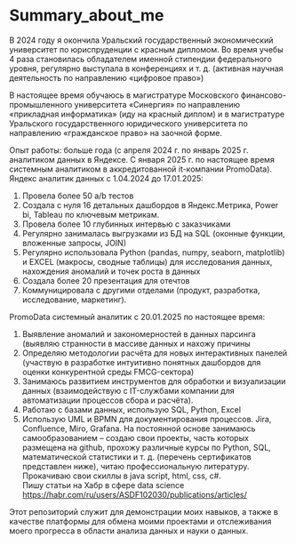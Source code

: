 # Summary_about_me
В 2024 году я окончила Уральский государственный экономический университет по юриспруденции с красным дипломом. Во время учебы 4 раза становилась обладателем именной стипендии федерального уровня, регулярно выступала в конференциях и т. д. (активная научная деятельность по направлению «цифровое право»)

В настоящее время обучаюсь в магистратуре Московского финансово-промышленного университета «Синергия» по направлению «прикладная информатика» (иду на красный диплом) и в магистратуре Уральского государственного юридического университета по направлению «гражданское право» на заочной форме.

Опыт работы: больше года (с апреля 2024 г. по январь 2025 г. аналитиком данных в Яндексе. С января 2025 г. по настоящее время системным аналитиком в аккредитованной it-компании PromoData).
Яндекс аналитик данных с 1.04.2024 до 17.01.2025:
1) Провела более 50 a/b тестов
2) Создала с нуля 16 детальных дашбордов в Яндекс.Метрика, Power bi, Tableau по ключевым метрикам.
3) Провела более 10 глубинных интервью с заказчиками
4) Регулярно занималась выгрузками из БД на SQL (оконные функции, вложенные запросы, JOIN)
5) Регулярно использовала Python (pandas, numpy, seaborn, matplotlib) и EXCEL (макросы, сводные таблицы) для исследования данных, нахождения аномалий и точек роста в данных
6) Создала более 20 презентация для отечтов
7) Коммуницировала с другими отделами (продукт, разработка, исследование, маркетинг).

PromoData системный аналитик с 20.01.2025 по настоящее время:
1) Выявление аномалий и закономерностей в данных парсинга (выявляю странности в массиве данных и нахожу причины
2) Определяю методологии расчёта для новых интерактивных панелей (участвую в разработке интуитивно понятных дашбордов для оценки конкурентной среды FMCG-сектора)
3) Занимаюсь развитием инструментов для обработки и визуализации данных (взаимодействую с IT-службами компании для автоматизации процессов сбора и расчёта).
4) Работаю с базами данных, использую SQL, Python, Excel
5) Использую UML и BPMN для документирования процессов. Jira, Confluence, Miro, Grafana.
На постоянной основе занимаюсь самообразованием – создаю свои проекты, часть которых размещена на github, прохожу различные курсы по Python, SQL, математической статистики и т. д. (перечень сертификатов представлен ниже), читаю профессиональную литературу. Прокачиваю свои скиллы в java script, html, css, c#.  
Пишу статьи на Хабр в сфере data science https://habr.com/ru/users/ASDF102030/publications/articles/ 

Этот репозиторий служит для демонстрации моих навыков, а также в качестве платформы для обмена моими проектами и отслеживания моего прогресса в области анализа данных и науки о данных. 

